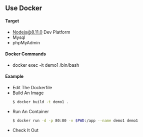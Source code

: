 ## Use Docker

#### Target
- Nodejs@8.11.0 Dev Platform
- Mysql
- phpMyAdmin


#### Docker Commands

- docker exec -it demo1 /bin/bash


#### Example

- Edit The Dockerfile
- Build An Image
  ```bash
  $ docker build -t demo1 .
  ```
- Run An Container
  ```bash
  $ docker run -d -p 80:80 -v $PWD:/app --name demo1 demo1
  ```
- Check It Out
